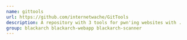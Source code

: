 ```yaml
---
name: gittools
url: https://github.com/internetwache/GitTools
description: A repository with 3 tools for pwn'ing websites with .
group: blackarch blackarch-webapp blackarch-scanner
---
```

